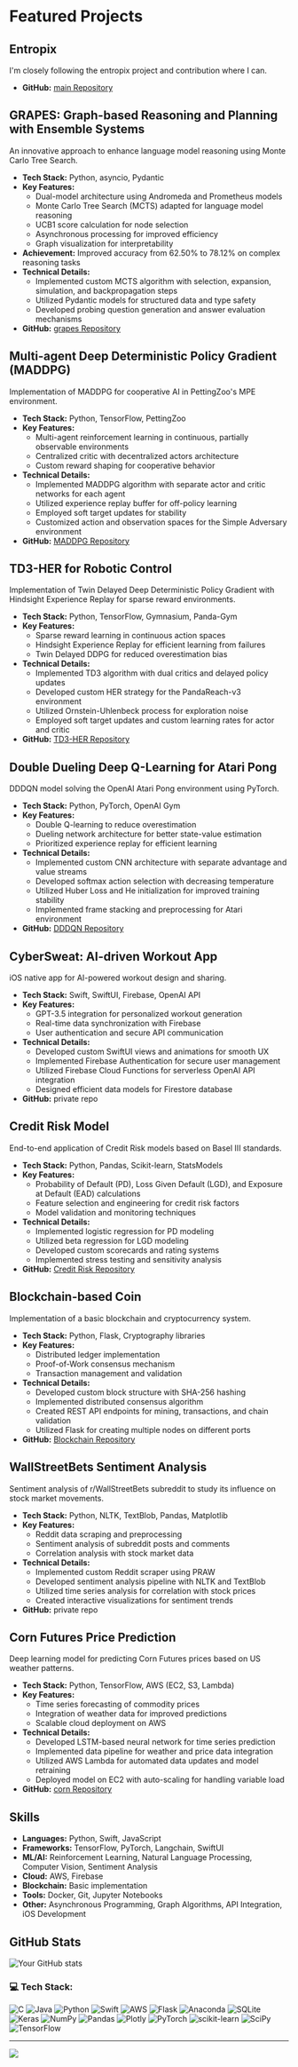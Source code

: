 # Featured Projects

## Entropix 
I'm closely following the entropix project and contribution where I can. 
- **GitHub:** [main Repository](https://github.com/xjdr-alt/entropix)


## GRAPES: Graph-based Reasoning and Planning with Ensemble Systems
An innovative approach to enhance language model reasoning using Monte Carlo Tree Search.
- **Tech Stack:** Python, asyncio, Pydantic
- **Key Features:** 
  - Dual-model architecture using Andromeda and Prometheus models
  - Monte Carlo Tree Search (MCTS) adapted for language model reasoning
  - UCB1 score calculation for node selection
  - Asynchronous processing for improved efficiency
  - Graph visualization for interpretability
- **Achievement:** Improved accuracy from 62.50% to 78.12% on complex reasoning tasks
- **Technical Details:**
  - Implemented custom MCTS algorithm with selection, expansion, simulation, and backpropagation steps
  - Utilized Pydantic models for structured data and type safety
  - Developed probing question generation and answer evaluation mechanisms
- **GitHub:** [grapes Repository](https://github.com/Arrabonae/grapes)

## Multi-agent Deep Deterministic Policy Gradient (MADDPG)
Implementation of MADDPG for cooperative AI in PettingZoo's MPE environment.
- **Tech Stack:** Python, TensorFlow, PettingZoo
- **Key Features:** 
  - Multi-agent reinforcement learning in continuous, partially observable environments
  - Centralized critic with decentralized actors architecture
  - Custom reward shaping for cooperative behavior
- **Technical Details:**
  - Implemented MADDPG algorithm with separate actor and critic networks for each agent
  - Utilized experience replay buffer for off-policy learning
  - Employed soft target updates for stability
  - Customized action and observation spaces for the Simple Adversary environment
- **GitHub:** [MADDPG Repository](https://github.com/Arrabonae/MADDPG)

## TD3-HER for Robotic Control
Implementation of Twin Delayed Deep Deterministic Policy Gradient with Hindsight Experience Replay for sparse reward environments.
- **Tech Stack:** Python, TensorFlow, Gymnasium, Panda-Gym
- **Key Features:** 
  - Sparse reward learning in continuous action spaces
  - Hindsight Experience Replay for efficient learning from failures
  - Twin Delayed DDPG for reduced overestimation bias
- **Technical Details:**
  - Implemented TD3 algorithm with dual critics and delayed policy updates
  - Developed custom HER strategy for the PandaReach-v3 environment
  - Utilized Ornstein-Uhlenbeck process for exploration noise
  - Employed soft target updates and custom learning rates for actor and critic
- **GitHub:** [TD3-HER Repository](https://github.com/Arrabonae/TD3_HER)

## Double Dueling Deep Q-Learning for Atari Pong
DDDQN model solving the OpenAI Atari Pong environment using PyTorch.
- **Tech Stack:** Python, PyTorch, OpenAI Gym
- **Key Features:** 
  - Double Q-learning to reduce overestimation
  - Dueling network architecture for better state-value estimation
  - Prioritized experience replay for efficient learning
- **Technical Details:**
  - Implemented custom CNN architecture with separate advantage and value streams
  - Developed softmax action selection with decreasing temperature
  - Utilized Huber Loss and He initialization for improved training stability
  - Implemented frame stacking and preprocessing for Atari environment
- **GitHub:** [DDDQN Repository](https://github.com/Arrabonae/openai_DDDQN)

## CyberSweat: AI-driven Workout App
iOS native app for AI-powered workout design and sharing.
- **Tech Stack:** Swift, SwiftUI, Firebase, OpenAI API
- **Key Features:** 
  - GPT-3.5 integration for personalized workout generation
  - Real-time data synchronization with Firebase
  - User authentication and secure API communication
- **Technical Details:**
  - Developed custom SwiftUI views and animations for smooth UX
  - Implemented Firebase Authentication for secure user management
  - Utilized Firebase Cloud Functions for serverless OpenAI API integration
  - Designed efficient data models for Firestore database
- **GitHub:** private repo

## Credit Risk Model
End-to-end application of Credit Risk models based on Basel III standards.
- **Tech Stack:** Python, Pandas, Scikit-learn, StatsModels
- **Key Features:** 
  - Probability of Default (PD), Loss Given Default (LGD), and Exposure at Default (EAD) calculations
  - Feature selection and engineering for credit risk factors
  - Model validation and monitoring techniques
- **Technical Details:**
  - Implemented logistic regression for PD modeling
  - Utilized beta regression for LGD modeling
  - Developed custom scorecards and rating systems
  - Implemented stress testing and sensitivity analysis
- **GitHub:** [Credit Risk Repository](https://github.com/Arrabonae/Credit_Risk)

## Blockchain-based Coin
Implementation of a basic blockchain and cryptocurrency system.
- **Tech Stack:** Python, Flask, Cryptography libraries
- **Key Features:** 
  - Distributed ledger implementation
  - Proof-of-Work consensus mechanism
  - Transaction management and validation
- **Technical Details:**
  - Developed custom block structure with SHA-256 hashing
  - Implemented distributed consensus algorithm
  - Created REST API endpoints for mining, transactions, and chain validation
  - Utilized Flask for creating multiple nodes on different ports
- **GitHub:** [Blockchain Repository](https://github.com/Arrabonae/cryptocurrency)

## WallStreetBets Sentiment Analysis
Sentiment analysis of r/WallStreetBets subreddit to study its influence on stock market movements.
- **Tech Stack:** Python, NLTK, TextBlob, Pandas, Matplotlib
- **Key Features:** 
  - Reddit data scraping and preprocessing
  - Sentiment analysis of subreddit posts and comments
  - Correlation analysis with stock market data
- **Technical Details:**
  - Implemented custom Reddit scraper using PRAW
  - Developed sentiment analysis pipeline with NLTK and TextBlob
  - Utilized time series analysis for correlation with stock prices
  - Created interactive visualizations for sentiment trends
- **GitHub:** private repo

## Corn Futures Price Prediction
Deep learning model for predicting Corn Futures prices based on US weather patterns.
- **Tech Stack:** Python, TensorFlow, AWS (EC2, S3, Lambda)
- **Key Features:** 
  - Time series forecasting of commodity prices
  - Integration of weather data for improved predictions
  - Scalable cloud deployment on AWS
- **Technical Details:**
  - Developed LSTM-based neural network for time series prediction
  - Implemented data pipeline for weather and price data integration
  - Utilized AWS Lambda for automated data updates and model retraining
  - Deployed model on EC2 with auto-scaling for handling variable load
- **GitHub:** [corn Repository](https://github.com/Arrabonae/corn)

## Skills

- **Languages:** Python, Swift, JavaScript
- **Frameworks:** TensorFlow, PyTorch, Langchain, SwiftUI
- **ML/AI:** Reinforcement Learning, Natural Language Processing, Computer Vision, Sentiment Analysis
- **Cloud:** AWS, Firebase
- **Blockchain:** Basic implementation
- **Tools:** Docker, Git, Jupyter Notebooks
- **Other:** Asynchronous Programming, Graph Algorithms, API Integration, iOS Development

## GitHub Stats

![Your GitHub stats](https://github-readme-stats.vercel.app/api?username=Arrabonae&show_icons=true&theme=radical)


### 💻 Tech Stack:
![C](https://img.shields.io/badge/c-%2300599C.svg?style=for-the-badge&logo=c&logoColor=white) ![Java](https://img.shields.io/badge/java-%23ED8B00.svg?style=for-the-badge&logo=java&logoColor=white) ![Python](https://img.shields.io/badge/python-3670A0?style=for-the-badge&logo=python&logoColor=ffdd54) ![Swift](https://img.shields.io/badge/swift-F54A2A?style=for-the-badge&logo=swift&logoColor=white) ![AWS](https://img.shields.io/badge/AWS-%23FF9900.svg?style=for-the-badge&logo=amazon-aws&logoColor=white) ![Flask](https://img.shields.io/badge/flask-%23000.svg?style=for-the-badge&logo=flask&logoColor=white) ![Anaconda](https://img.shields.io/badge/Anaconda-%2344A833.svg?style=for-the-badge&logo=anaconda&logoColor=white) ![SQLite](https://img.shields.io/badge/sqlite-%2307405e.svg?style=for-the-badge&logo=sqlite&logoColor=white) ![Keras](https://img.shields.io/badge/Keras-%23D00000.svg?style=for-the-badge&logo=Keras&logoColor=white) ![NumPy](https://img.shields.io/badge/numpy-%23013243.svg?style=for-the-badge&logo=numpy&logoColor=white) ![Pandas](https://img.shields.io/badge/pandas-%23150458.svg?style=for-the-badge&logo=pandas&logoColor=white) ![Plotly](https://img.shields.io/badge/Plotly-%233F4F75.svg?style=for-the-badge&logo=plotly&logoColor=white) ![PyTorch](https://img.shields.io/badge/PyTorch-%23EE4C2C.svg?style=for-the-badge&logo=PyTorch&logoColor=white) ![scikit-learn](https://img.shields.io/badge/scikit--learn-%23F7931E.svg?style=for-the-badge&logo=scikit-learn&logoColor=white) ![SciPy](https://img.shields.io/badge/SciPy-%230C55A5.svg?style=for-the-badge&logo=scipy&logoColor=%white) ![TensorFlow](https://img.shields.io/badge/TensorFlow-%23FF6F00.svg?style=for-the-badge&logo=TensorFlow&logoColor=white)

---
[![](https://visitcount.itsvg.in/api?id=arrabonae&icon=0&color=6)](https://visitcount.itsvg.in)

<!-- Proudly created with GPRM ( https://gprm.itsvg.in ) -->
